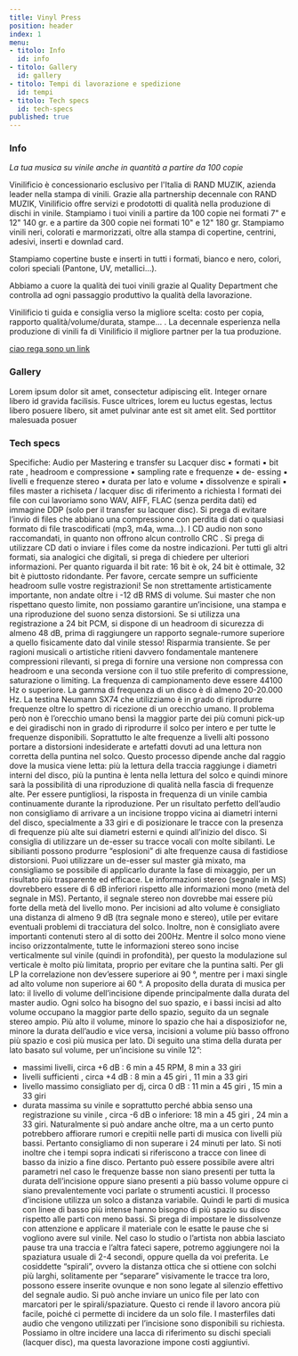 ```yaml
---
title: Vinyl Press
position: header
index: 1
menu:
- titolo: Info
  id: info
- titolo: Gallery
  id: gallery
- titolo: Tempi di lavorazione e spedizione
  id: tempi
- titolo: Tech specs
  id: tech-specs
published: true
---
```

### Info

_La tua musica su vinile anche in quantità a partire da 100 copie_

Vinilificio è concessionario esclusivo per l'Italia di RAND MUZIK, azienda leader nella stampa di vinili. Grazie alla partnership decennale con RAND MUZIK, Vinilificio offre servizi e prodototti di qualità nella produzione di dischi in vinile.
Stampiamo i tuoi vinili a partire da 100 copie nei formati 7" e 12" 140 gr. e a partire da 300 copie nei formati 10" e 12" 180 gr.
Stampiamo vinili neri, colorati e marmorizzati, oltre alla stampa di copertine, centrini, adesivi, inserti e downlad card.

Stampiamo copertine buste e inserti in tutti i formati, bianco e nero, colori, colori speciali (Pantone, UV, metallici...).

Abbiamo a cuore la qualità dei tuoi vinili grazie al Quality Department che controlla ad ogni passaggio produttivo la qualità della lavorazione.

Vinilificio ti guida e consiglia verso la migliore scelta: costo per copia, rapporto qualità/volume/durata, stampe... . La decennale esperienza nella produzione di vinili fa di Vinilificio il migliore partner per la tua produzione.


[ciao rega sono un link](/fesdhtgv)


### Gallery

Lorem ipsum dolor sit amet, consectetur adipiscing elit. Integer ornare libero id gravida facilisis. Fusce ultrices, lorem eu luctus egestas, lectus libero posuere libero, sit amet pulvinar ante est sit amet elit. Sed porttitor malesuada posuer


### Tech specs
Specifiche:
Audio per Mastering e transfer su Lacquer disc
▪ formati
▪ bit rate , headroom e compressione
▪ sampling rate e frequenze
▪ de- essing
▪ livelli e frequenze stereo
▪ durata per lato e volume
▪ dissolvenze e spirali
▪ files master a richiseta / lacquer disc di riferimento a richiesta
I formati dei file con cui lavoriamo sono WAV, AIFF, FLAC (senza perdita dati) ed immagine DDP (solo
per il transfer su lacquer disc). Si prega di evitare l’invio di files che abbiano una compressione con
perdita di dati o qualsiasi formato di file trascodificati (mp3, m4a, wma…). I CD audio non sono raccomandati,
in quanto non offrono alcun controllo CRC . Si prega di utilizzare CD dati o inviare i files
come da nostre indicazioni. Per tutti gli altri formati, sia analogici che digitali, si prega di chiedere per
ulteriori informazioni.
Per quanto riguarda il bit rate: 16 bit è ok, 24 bit è ottimale, 32 bit è piuttosto ridondante. Per favore,
cercate sempre un sufficiente headroom sulle vostre registrazioni! Se non strettamente artisticamente
importante, non andate oltre i -12 dB RMS di volume. Sui master che non rispettano questo limite, non
possiamo garantire un’incisione, una stampa e una riproduzione del suono senza distorsioni.
Se si utilizza una registrazione a 24 bit PCM, si dispone di un headroom di sicurezza di almeno 48 dB,
prima di raggiungere un rapporto segnale-rumore superiore a quello fisicamente dato dal vinile stesso!
Risparmia transiente. Se per ragioni musicali o artistiche ritieni davvero fondamentale mantenere
compressioni rilevanti, si prega di fornire una versione non compressa con headroom e una seconda
versione con il tuo stile preferito di compressione, saturazione o limiting.
La frequenza di campionamento deve essere 44100 Hz o superiore. La gamma di frequenza di un disco
è di almeno 20-20.000 Hz. La testina Neumann SX74 che utilizziamo è in grado di riprodurre frequenze
oltre lo spettro di ricezione di un orecchio umano. Il problema però non è l’orecchio umano bensì la
maggior parte dei più comuni pick-up e dei giradischi non in grado di riprodurre il solco per intero e per
tutte le frequenze disponibili. Soprattutto le alte frequenze a livelli alti possono portare a distorsioni indesiderate
e artefatti dovuti ad una lettura non corretta della puntina nel solco. Questo processo dipende
anche dal raggio dove la musica viene letta: più la lettura della traccia raggiunge i diametri interni
del disco, più la puntina è lenta nella lettura del solco e quindi minore sarà la possibilità di una riproduzione
di qualità nella fascia di frequenze alte. Per essere puntigliosi, la risposta in frequenza di un vinile
cambia continuamente durante la riproduzione. Per un risultato perfetto dell’audio non consigliamo di
arrivare a un incisione troppo vicina ai diametri interni del disco, specialmente a 33 giri e di posizionare
le tracce con la presenza di frequenze più alte sui diametri esterni e quindi all’inizio del disco.
Si consiglia di utilizzare un de-esser su tracce vocali con molte sibilanti. Le sibilianti possono produrre
“esplosioni” di alte frequenze causa di fastidiose distorsioni. Puoi utilizzare un de-esser sul master già
mixato, ma consigliamo se possibile di applicarlo durante la fase di mixaggio, per un risultato più trasparente
ed efficace.
Le informazioni stereo (segnale in MS) dovrebbero essere di 6 dB inferiori rispetto alle informazioni
mono (metà del segnale in MS). Pertanto, il segnale stereo non dovrebbe mai essere più forte della
metà del livello mono. Per incisioni ad alto volume è consigliato una distanza di almeno 9 dB (tra segnale
mono e stereo), utile per evitare eventuali problemi di tracciatura del solco. Inoltre, non è consigliato
avere importanti contenuti stero al di sotto dei 200Hz. Mentre il solco mono viene inciso orizzontalmente,
tutte le informazioni stereo sono incise verticalmente sul vinile (quindi in profondità), per
questo la modulazione sul verticale è molto più limitata, proprio per evitare che la puntina salti.
Per gli LP la correlazione non dev’essere superiore ai 90 °, mentre per i maxi single ad alto volume non
superiore ai 60 °.
A proposito della durata di musica per lato: il livello di volume dell’incisione dipende principalmente
dalla durata del master audio.
Ogni solco ha bisogno del suo spazio, e i bassi incisi ad alto volume occupano la maggior parte dello
spazio, seguito da un segnale stereo ampio. Più alto il volume, minore lo spazio che hai a disposiziofor
ne, minore la durata dell’audio e vice versa, incisioni a volume più basso offrono più spazio e così più
musica per lato.
Di seguito una stima della durata per lato basato sul volume, per un’incisione su vinile 12”:
- massimi livelli, circa +6 dB : 6 min a 45 RPM, 8 min a 33 giri
- livelli sufficienti , circa +4 dB : 8 min a 45 giri , 11 min a 33 giri
- livello massimo consigliato per dj, circa 0 dB : 11 min a 45 giri , 15 min a 33 giri
- durata massima su vinile e soprattutto perché abbia senso una registrazione su vinile , circa -6 dB o
inferiore: 18 min a 45 giri , 24 min a 33 giri.
Naturalmente si può andare anche oltre, ma a un certo punto potrebbero affiorare rumori e crepitii nelle
parti di musica con livelli più bassi. Pertanto consigliamo di non superare i 24 minuti per lato. Si noti
inoltre che i tempi sopra indicati si riferiscono a tracce con linee di basso da inizio a fine disco. Pertanto
può essere possibile avere altri parametri nel caso le frequenze basse non siano presenti per tutta la
durata dell’incisione oppure siano presenti a più basso volume oppure ci siano prevalentemente voci
parlate o strumenti acustici.
Il processo d’incisione utilizza un solco a distanza variabile. Quindi le parti di musica con linee di basso
più intense hanno bisogno di più spazio su disco rispetto alle parti con meno bassi.
Si prega di impostare le dissolvenze con attenzione e applicare il materiale con le esatte le pause che si
vogliono avere sul vinile.
Nel caso lo studio o l’artista non abbia lasciato pause tra una traccia e l’altra fateci sapere, potremo
aggiungere noi la spaziatura usuale di 2-4 secondi, oppure quella da voi preferita.
Le cosiddette “spirali”, ovvero la distanza ottica che si ottiene con solchi più larghi, solitamente per
“separare” visivamente le tracce tra loro, possono essere inserite ovunque e non sono legate al silenzio
effettivo del segnale audio. Si può anche inviare un unico file per lato con marcatori per le spirali/spaziature.
Questo ci rende il lavoro ancora più facile, poiché ci permette di incidere da un solo file.
I masterfiles dati audio che vengono utilizzati per l’incisione sono disponibili su richiesta.
Possiamo in oltre incidere una lacca di riferimento su dischi speciali (lacquer disc), ma questa lavorazione
impone costi aggiuntivi.